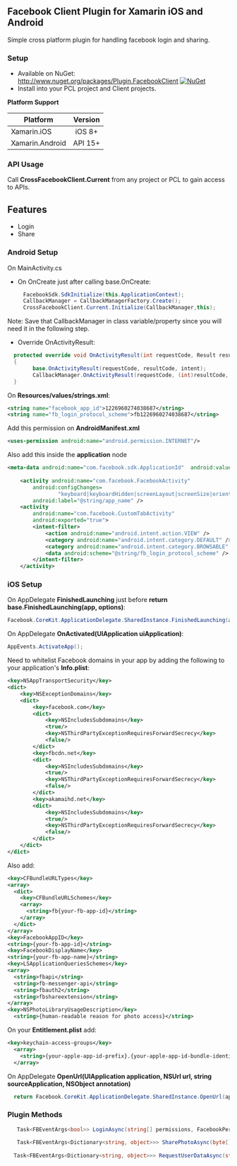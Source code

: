 ## Facebook Client Plugin for Xamarin iOS and Android
Simple cross platform plugin for handling facebook login and sharing.

### Setup
* Available on NuGet: http://www.nuget.org/packages/Plugin.FacebookClient [![NuGet](https://img.shields.io/nuget/v/Plugin.FacebookClient.svg?label=NuGet)](https://www.nuget.org/packages/Plugin.FacebookClient/)
* Install into your PCL project and Client projects.

**Platform Support**

|Platform|Version|
| ------------------- | :------------------: |
|Xamarin.iOS|iOS 8+|
|Xamarin.Android|API 15+|

### API Usage

Call **CrossFacebookClient.Current** from any project or PCL to gain access to APIs.

## Features

- Login
- Share

### Android Setup

On MainActivity.cs

- On OnCreate just after calling base.OnCreate:
```cs
     FacebookSdk.SdkInitialize(this.ApplicationContext);
     CallbackManager = CallbackManagerFactory.Create();
     CrossFacebookClient.Current.Initialize(CallbackManager,this);
```

Note: Save that CallbackManager in class variable/property since you will need it in the following step.

- Override OnActivityResult:
```cs
  protected override void OnActivityResult(int requestCode, Result resultCode, Intent intent)
  {
		base.OnActivityResult(requestCode, resultCode, intent);
		CallbackManager.OnActivityResult(requestCode, (int)resultCode, intent);
  }
```

On **Resources/values/strings.xml**:
```xml
<string name="facebook_app_id">1226960274038687</string>
<string name="fb_login_protocol_scheme">fb1226960274038687</string>
```

Add this permission on **AndroidManifest.xml**

```xml
<uses-permission android:name="android.permission.INTERNET"/>
```

Also add this inside the **application** node

```xml
<meta-data android:name="com.facebook.sdk.ApplicationId"  android:value="@string/facebook_app_id"/>
    
    <activity android:name="com.facebook.FacebookActivity"
        android:configChanges=
                "keyboard|keyboardHidden|screenLayout|screenSize|orientation"
        android:label="@string/app_name" />
    <activity
        android:name="com.facebook.CustomTabActivity"
        android:exported="true">
        <intent-filter>
            <action android:name="android.intent.action.VIEW" />
            <category android:name="android.intent.category.DEFAULT" />
            <category android:name="android.intent.category.BROWSABLE" />
            <data android:scheme="@string/fb_login_protocol_scheme" />
        </intent-filter>
    </activity>
```




### iOS Setup

On AppDelegate **FinishedLaunching** just before **return base.FinishedLaunching(app, options)**:

```cs
Facebook.CoreKit.ApplicationDelegate.SharedInstance.FinishedLaunching(app, options);
```

On AppDelegate **OnActivated(UIApplication uiApplication)**:
```cs
AppEvents.ActivateApp();
```

Need to whitelist Facebook domains in your app by adding the following to your application's **Info.plist**:

```xml
<key>NSAppTransportSecurity</key>
<dict>
    <key>NSExceptionDomains</key>
    <dict>
        <key>facebook.com</key>
        <dict>
            <key>NSIncludesSubdomains</key>
            <true/>                
            <key>NSThirdPartyExceptionRequiresForwardSecrecy</key>
            <false/>
        </dict>
        <key>fbcdn.net</key>
        <dict>
            <key>NSIncludesSubdomains</key>
            <true/>
            <key>NSThirdPartyExceptionRequiresForwardSecrecy</key>
            <false/>
        </dict>
        <key>akamaihd.net</key>
        <dict>
            <key>NSIncludesSubdomains</key>
            <true/>
            <key>NSThirdPartyExceptionRequiresForwardSecrecy</key>
            <false/>
        </dict>
    </dict>
</dict>
```

Also add:


```xml
<key>CFBundleURLTypes</key>
<array>
  <dict>
    <key>CFBundleURLSchemes</key>
    <array>
      <string>fb{your-fb-app-id}</string>
    </array>
  </dict>
</array>
<key>FacebookAppID</key>
<string>{your-fb-app-id}</string>
<key>FacebookDisplayName</key>
<string>{your-fb-app-name}</string>
<key>LSApplicationQueriesSchemes</key>
<array>
  <string>fbapi</string>
  <string>fb-messenger-api</string>
  <string>fbauth2</string>
  <string>fbshareextension</string>
</array>
<key>NSPhotoLibraryUsageDescription</key>
  <string>{human-readable reason for photo access}</string>
```

On your **Entitlement.plist** add:


```xml
<key>keychain-access-groups</key>
  <array>
    <string>{your-apple-app-id-prefix}.{your-apple-app-id-bundle-identifier}</string>
  </array>
```
On AppDelegate **OpenUrl(UIApplication application, NSUrl url, string sourceApplication, NSObject annotation)**

```cs
  return Facebook.CoreKit.ApplicationDelegate.SharedInstance.OpenUrl(application, url, sourceApplication, annotation);
```


### Plugin Methods
```cs
   Task<FBEventArgs<bool>> LoginAsync(string[] permissions, FacebookPermissionType permissionType = FacebookPermissionType.Read);
   
   Task<FBEventArgs<Dictionary<string, object>>> SharePhotoAsync(byte[] imgBytes, string caption = "");
  
  Task<FBEventArgs<Dictionary<string, object>>> RequestUserDataAsync(string[] fields, string[] permissions, FacebookPermissionType permissionType = FacebookPermissionType.Read);

```
